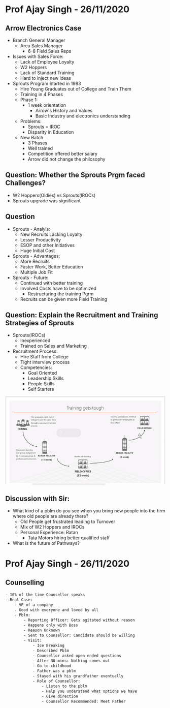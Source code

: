 # Prof Ajay Singh - 26/11/2020

## Arrow Electronics Case
- Branch General Manager
	- Area Sales Manager
		- 6-8 Field Sales Reps
- Issues with Sales Force:
	- Lack of Employee Loyalty
	- W2 Hoppers
	- Lack of Standard Training
	- Hard to inject new ideas
- Sprouts Program Started in 1983
	- Hire Young Graduates out of College and Train Them
	- Training in 4 Phases
	- Phase 1:
		- 1 week orientation
			- Arrow's History and Values
			- Basic Industry and electronics understanding
	- Problems:
		- Sprouts = IROC
		- Disparity in Education
	- New Batch
		- 3 Phases
		- Well trained
		- Competition offered better salary
		- Arrow did not change the philosophy

## Question: Whether the Sprouts Prgm faced Challenges?
- W2 Hoppers(Oldies) vs Sprouts(IROCs)
- Sprouts upgrade was significant

## Question
- Sprouts - Analyis:
	- New Recruits Lacking Loyalty
	- Lesser Productivity
	- ESOP and other Initiatives
	- Huge Initial Cost
- Sprouts - Advantages:
	- More Recruits
	- Faster Work, Better Education
	- Multiple Job Fit
- Sprouts - Future:
	- Continued with better training
	- Involved Costs have to be optimized
		- Restructuring the training Pgrm
	- Recruits can be given more Field Training

## Question: Explain the Recruitment and Training Strategies of Sprouts
- Sprouts(IROCs)
	- Inexperienced
	- Trained on Sales and Marketing
- Recruitment Process:
	- Hire Staff from College
	- Tight interview process
	- Competencies:
		- Goal Oriented
		- Leadership Skills
		- People Skills
		- Self Starters

<img src="https://github.com/vasudev89/Term2-HRM/blob/master/Sprouts%20New%20Program.PNG">

## Discussion with Sir:
- What kind of a pblm do you see when you bring new people into the firm where old people are already there?
	- Old People get frustrated leading to Turnover
	- Mix of W2 Hoppers and IROCs
	- Personal Experience: Ratan
		- Tata Motors hiring better qualified staff
- What is the future of Pathways?

# Prof Ajay Singh - 26/11/2020

## Counselling
	- 10% of the time Counsellor speaks
	- Real Case:
		- VP of a company
		- Good with everyone and loved by all
		- Pblm: 
			- Reporting Officer: Gets agitated without reason
			- Happens only with Boss
			- Reason Unknown
			- Sent to Counsellor: Candidate should be willing
			- Visit:
				- Ice Breaking
				- Described Pblm
				- Counsellor asked open ended questions
				- After 30 mins: Nothing comes out
				- Go to childhood
				- Father was a pblm
				- Stayed with his grandfather eventually
				- Role of Counsellor:
					- Listen to the pblm
					- Help you understand what options we have
					- Give direction
					- Counsellor Recommended: Meet Father